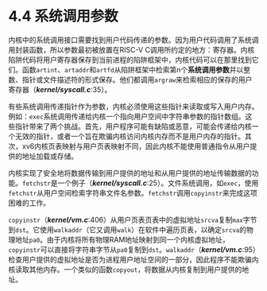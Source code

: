 # 4.4 系统调用参数

内核中的系统调用接口需要找到用户代码传递的参数。因为用户代码调用了系统调用封装函数，所以参数最初被放置在RISC-V C调用所约定的地方：寄存器。内核陷阱代码将用户寄存器保存到当前进程的陷阱框架中，内核代码可以在那里找到它们。函数`artint`、`artaddr`和`artfd`从陷阱框架中检索第n个**系统调用参数**并以整数、指针或文件描述符的形式保存。他们都调用`argraw`来检索相应的保存的用户寄存器（***kernel/syscall.c***:35）。

有些系统调用传递指针作为参数，内核必须使用这些指针来读取或写入用户内存。例如：`exec`系统调用传递给内核一个指向用户空间中字符串参数的指针数组。这些指针带来了两个挑战。首先，用户程序可能有缺陷或恶意，可能会传递给内核一个无效的指针，或者一个旨在欺骗内核访问内核内存而不是用户内存的指针。其次，xv6内核页表映射与用户页表映射不同，因此内核不能使用普通指令从用户提供的地址加载或存储。

内核实现了安全地将数据传输到用户提供的地址和从用户提供的地址传输数据的功能。`fetchstr`是一个例子（***kernel/syscall.c***:25）。文件系统调用，如`exec`，使用`fetchstr`从用户空间检索字符串文件名参数。`fetchstr`调用`copyinstr`来完成这项困难的工作。

`copyinstr`（***kernel/vm.c***:406）从用户页表页表中的虚拟地址`srcva`复制`max`字节到`dst`。它使用`walkaddr`（它又调用`walk`）在软件中遍历页表，以确定`srcva`的物理地址`pa0`。由于内核将所有物理RAM地址映射到同一个内核虚拟地址，`copyinstr`可以直接将字符串字节从`pa0`复制到`dst`。`walkaddr`（***kernel/vm.c***:95）检查用户提供的虚拟地址是否为进程用户地址空间的一部分，因此程序不能欺骗内核读取其他内存。一个类似的函数`copyout`，将数据从内核复制到用户提供的地址。